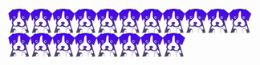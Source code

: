 <a href="javascript:void(0)"><img align="center" src="/media/depup.svg" alt="depup logo" width="44" no-referrer loading="lazy"></a><a href="javascript:void(0)"><img align="center" src="/media/depup.svg" alt="depup logo" width="44" no-referrer loading="lazy"></a><a href="javascript:void(0)"><img align="center" src="/media/depup.svg" alt="depup logo" width="44" no-referrer loading="lazy"></a><a href="javascript:void(0)"><img align="center" src="/media/depup.svg" alt="depup logo" width="44" no-referrer loading="lazy"></a><a href="javascript:void(0)"><img align="center" src="/media/depup.svg" alt="depup logo" width="44" no-referrer loading="lazy"></a><a href="javascript:void(0)"><img align="center" src="/media/depup.svg" alt="depup logo" width="44" no-referrer loading="lazy"></a><a href="javascript:void(0)"><img align="center" src="/media/depup.svg" alt="depup logo" width="44" no-referrer loading="lazy"></a><a href="javascript:void(0)"><img align="center" src="/media/depup.svg" alt="depup logo" width="44" no-referrer loading="lazy"></a><a href="javascript:void(0)"><img align="center" src="/media/depup.svg" alt="depup logo" width="44" no-referrer loading="lazy"></a><a href="javascript:void(0)"><img align="center" src="/media/depup.svg" alt="depup logo" width="44" no-referrer loading="lazy"></a><a href="javascript:void(0)"><img align="center" src="/media/depup.svg" alt="depup logo" width="44" no-referrer loading="lazy"></a><a href="javascript:void(0)"><img align="center" src="/media/depup.svg" alt="depup logo" width="44" no-referrer loading="lazy"></a><a href="javascript:void(0)"><img align="center" src="/media/depup.svg" alt="depup logo" width="44" no-referrer loading="lazy"></a><a href="javascript:void(0)"><img align="center" src="/media/depup.svg" alt="depup logo" width="44" no-referrer loading="lazy"></a><a href="javascript:void(0)"><img align="center" src="/media/depup.svg" alt="depup logo" width="44" no-referrer loading="lazy"></a><a href="javascript:void(0)"><img align="center" src="/media/depup.svg" alt="depup logo" width="44" no-referrer loading="lazy"></a><a href="javascript:void(0)"><img align="center" src="/media/depup.svg" alt="depup logo" width="44" no-referrer loading="lazy"></a><a href="javascript:void(0)"><img align="center" src="/media/depup.svg" alt="depup logo" width="44" no-referrer loading="lazy"></a><a href="javascript:void(0)"><img align="center" src="/media/depup.svg" alt="depup logo" width="44" no-referrer loading="lazy"></a>
